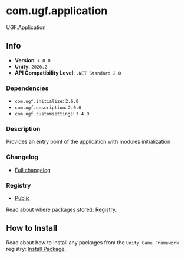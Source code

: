 # com.ugf.application

UGF.Application

## Info

- **Version**: `7.0.0`
- **Unity**: `2020.2`
- **API Compatibility Level**: `.NET Standard 2.0`

### Dependencies

- `com.ugf.initialize`: `2.6.0`
- `com.ugf.description`: `2.0.0`
- `com.ugf.customsettings`: `3.4.0`


### Description

Provides an entry point of the application with modules initialization.

### Changelog

- [Full changelog](changelog.md)

### Registry

- [Public](https://bintray.com/unity-game-framework/public)

Read about where packages stored: [Registry](https://github.com/unity-game-framework/organization/blob/master/docs/registry.md).

## How to Install

Read about how to install any packages from the `Unity Game Framework` registry: [Install Package](https://github.com/unity-game-framework/organization/blob/master/docs/install-packages.md).
